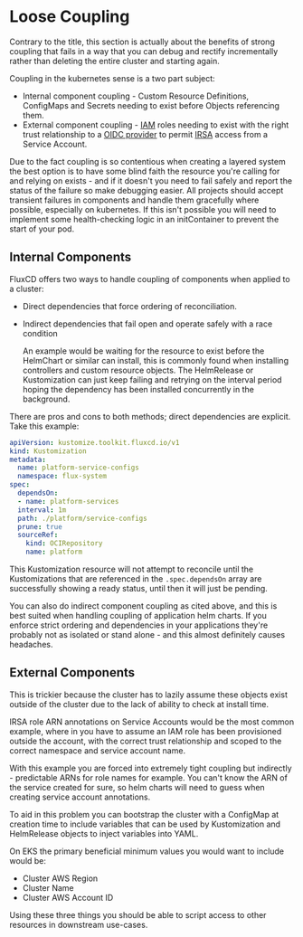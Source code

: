 # Loose Coupling

Contrary to the title, this section is actually about the benefits of strong coupling that fails in a way that you can debug and rectify incrementally rather than deleting the entire cluster and starting again.

Coupling in the kubernetes sense is a two part subject:

- Internal component coupling - Custom Resource Definitions, ConfigMaps and Secrets needing to exist before Objects referencing them.
- External component coupling - [IAM](https://aws.amazon.com/iam/getting-started/) roles needing to exist with the right trust relationship to a [OIDC provider](https://docs.aws.amazon.com/eks/latest/userguide/enable-iam-roles-for-service-accounts.html) to permit [IRSA](https://docs.aws.amazon.com/eks/latest/userguide/iam-roles-for-service-accounts.html) access from a Service Account.

Due to the fact coupling is so contentious when creating a layered system the best option is to have some blind faith the resource you're calling for and relying on exists - and if it doesn't you need to fail safely and report the status of the failure so make debugging easier. All projects should accept transient failures in components and handle them gracefully where possible, especially on kubernetes. If this isn't possible you will need to implement some health-checking logic in an initContainer to prevent the start of your pod.

## Internal Components

FluxCD offers two ways to handle coupling of components when applied to a cluster:

- Direct dependencies that force ordering of reconciliation.
- Indirect dependencies that fail open and operate safely with a race condition
  
    An example would be waiting for the resource to exist before the HelmChart or similar can install, this is commonly found when installing controllers and custom resource objects. The HelmRelease or Kustomization can just keep failing and retrying on the interval period hoping the dependency has been installed concurrently in the background.

There are pros and cons to both methods; direct dependencies are explicit. Take this example:

```yaml
apiVersion: kustomize.toolkit.fluxcd.io/v1
kind: Kustomization
metadata:
  name: platform-service-configs
  namespace: flux-system
spec:
  dependsOn:
  - name: platform-services
  interval: 1m
  path: ./platform/service-configs
  prune: true
  sourceRef:
    kind: OCIRepository
    name: platform
```

This Kustomization resource will not attempt to reconcile until the Kustomizations that are referenced in the `.spec.dependsOn` array are successfully showing a ready status, until then it will just be pending.

You can also do indirect component coupling as cited above, and this is best suited when handling coupling of application helm charts. If you enforce strict ordering and dependencies in your applications they're probably not as isolated or stand alone - and this almost definitely causes headaches.

## External Components

This is trickier because the cluster has to lazily assume these objects exist outside of the cluster due to the lack of ability to check at install time.

IRSA role ARN annotations on Service Accounts would be the most common example, where in you have to assume an IAM role has been provisioned outside the account, with the correct trust relationship and scoped to the correct namespace and service account name.

With this example you are forced into extremely tight coupling but indirectly - predictable ARNs for role names for example. You can't know the ARN of the service created for sure, so helm charts will need to guess when creating service account annotations.

To aid in this problem you can bootstrap the cluster with a ConfigMap at creation time to include variables that can be used by Kustomization and HelmRelease objects to inject variables into YAML.

On EKS the primary beneficial minimum values you would want to include would be:

- Cluster AWS Region
- Cluster Name
- Cluster AWS Account ID

Using these three things you should be able to script access to other resources in downstream use-cases.
